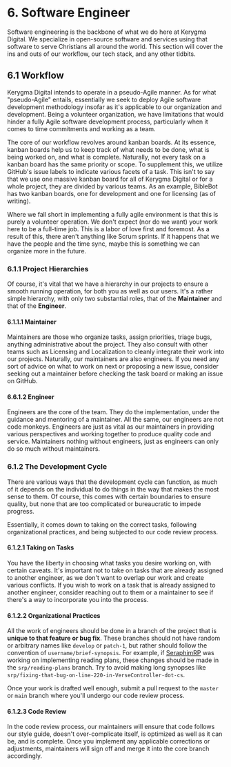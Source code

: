 # 6. Software Engineer

Software engineering is the backbone of what we do here at Kerygma Digital. We specialize in open-source software and services using that software to serve Christians all around the world. This section will cover the ins and outs of our workflow, our tech stack, and any other tidbits.

## 6.1 Workflow

Kerygma Digital intends to operate in a pseudo-Agile manner. As for what "pseudo-Agile" entails, essentially we seek to deploy Agile software development methodology insofar as it's applicable to our organization and development. Being a volunteer organization, we have limitations that would hinder a fully Agile software development process, particularly when it comes to time commitments and working as a team.

The core of our workflow revolves around kanban boards. At its essence, kanban boards help us to keep track of what needs to be done, what is being worked on, and what is complete. Naturally, not every task on a kanban board has the same priority or scope. To supplement this, we utilize GitHub's issue labels to indicate various facets of a task. This isn't to say that we use one massive kanban board for all of Kerygma Digital or for a whole project, they are divided by various teams. As an example, BibleBot has two kanban boards, one for development and one for licensing (as of writing).

Where we fall short in implementing a fully agile environment is that this is purely a volunteer operation. We don't expect (nor do we want) your work here to be a full-time job. This is a labor of love first and foremost. As a result of this, there aren't anything like Scrum sprints. If it happens that we have the people and the time sync, maybe this is something we can organize more in the future.

### 6.1.1 Project Hierarchies

Of course, it's vital that we have a hierarchy in our projects to ensure a smooth running operation, for both you as well as our users. It's a rather simple hierarchy, with only two substantial roles, that of the **Maintainer** and that of the **Engineer**.

#### 6.1.1.1 **Maintainer**

Maintainers are those who organize tasks, assign priorities, triage bugs, anything administrative about the project. They also consult with other teams such as Licensing and Localization to cleanly integrate their work into our projects. Naturally, our maintainers are also engineers. If you need any sort of advice on what to work on next or proposing a new issue, consider seeking out a maintainer before checking the task board or making an issue on GitHub.

#### 6.6.1.2 Engineer

Engineers are the core of the team. They do the implementation, under the guidance and mentoring of a maintainer. All the same, our engineers are not code monkeys. Engineers are just as vital as our maintainers in providing various perspectives and working together to produce quality code and service. Maintainers nothing without engineers, just as engineers can only do so much without maintainers.

### 6.1.2 The Development Cycle

There are various ways that the development cycle can function, as much of it depends on the individual to do things in the way that makes the most sense to them. Of course, this comes with certain boundaries to ensure quality, but none that are too complicated or bureaucratic to impede progress.

Essentially, it comes down to taking on the correct tasks, following organizational practices, and being subjected to our code review process.

#### 6.1.2.1 Taking on Tasks

You have the liberty in choosing what tasks you desire working on, with certain caveats. It's important not to take on tasks that are already assigned to another engineer, as we don't want to overlap our work and create various conflicts. If you wish to work on a task that is already assigned to another engineer, consider reaching out to them or a maintainer to see if there's a way to incorporate you into the process.

#### 6.1.2.2 Organizational Practices

All the work of engineers should be done in a branch of the project that is **unique to that feature or bug fix**. These branches should not have random or arbitrary names like `develop` or `patch-1`, but rather should follow the convention of `username/brief-synopsis`. For example, if [SeraphimRP](https://github.com/SeraphimRP) was working on implementing reading plans, these changes should be made in the `srp/reading-plans` branch. Try to avoid making long synopses like `srp/fixing-that-bug-on-line-220-in-VerseController-dot-cs`.

Once your work is drafted well enough, submit a pull request to the `master` or `main` branch where you'll undergo our code review process.

#### 6.1.2.3 Code Review

In the code review process, our maintainers will ensure that code follows our style guide, doesn't over-complicate itself, is optimized as well as it can be, and is complete. Once you implement any applicable corrections or adjustments, maintainers will sign off and merge it into the core branch accordingly.





